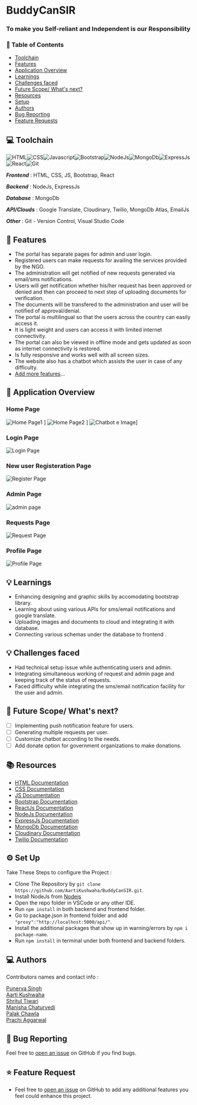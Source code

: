 # BuddyCanSIR
### To make you Self-reliant and Independent is our Responsibility

### 📌 Table of Contents
* [Toolchain](#toolchain)
* [Features](#features)
* [Application Overview](#overview)
* [Learnings](#learning)
* [Challenges faced](#challenges)
* [Future Scope/ What's next?](#scope)
* [Resources](#resources)
* [Setup](#setup)
* [Authors](#authors)
* [Bug Reporting](#bug)
* [Feature Requests](#feature-request)


<a id="toolchain"></a>
## 💻 Toolchain

<img alt="HTML" src="https://img.shields.io/badge/html5-%23E34F26.svg?style=for-the-badge&logo=html5&logoColor=white"/><img alt="CSS" src="https://img.shields.io/badge/css3-%231572B6.svg?style=for-the-badge&logo=css3&logoColor=white"/><img alt="Javascript" src="https://img.shields.io/badge/javascript-%23323330.svg?style=for-the-badge&logo=javascript&logoColor=%23F7DF1E"/><img alt="Bootstrap" src="https://img.shields.io/badge/bootstrap-%23563D7C.svg?style=for-the-badge&logo=bootstrap&logoColor=white"/><img alt="NodeJs" src="https://img.shields.io/badge/Node.js-%23000.svg?style=for-the-badge&logo=node.js&logoColor=white"/><img alt="MongoDb" src="https://img.shields.io/badge/MongoDB-%2307405e.svg?style=for-the-badge&logo=mongodb&logoColor=white" /><img alt="ExpressJs" src="https://img.shields.io/badge/Express.js-%23E34F26.svg?style=for-the-badge&logo=expressjs&logoColor=%23F7DF1E"/><img alt="React" src="https://img.shields.io/badge/React-0078d7.svg?style=for-the-badge&logo=react&logoColor=white"/><img alt="Git" src="https://img.shields.io/badge/git-%23F05033.svg?style=for-the-badge&logo=git&logoColor=white"/>

***Frontend*** : HTML, CSS, JS, Bootstrap, React

***Backend*** : NodeJs, ExpressJs

***Database*** : MongoDb

***API/Clouds*** : Google Translate, Cloudinary, Twilio, MongoDb Atlas, EmailJs

***Other*** : Git - Version Control, Visual Studio Code


<a id="features"></a>
## 🚀 Features
- The portal has separate pages for admin and user login.
- Registered users can make requests for availing the services provided by the NGO.
- The administration will get notified of new requests generated via email/sms notifications.
- Users will get notification whether his/her request has been approved or denied and then can proceed to next step of uploading documents for verification.
- The documents will be transfered to the administration and user will be notified of approval/denial.
- The portal is multilingual so that the users across the country can easily access it.
- It is light weight and users can access it with limited internet connectivity.
- The portal can also be viewed in offline mode and gets updated as soon as internet connectivity is restored.
- Is fully responsive and works well with all screen sizes.
- The website also has a chatbot which assists the user in case of any difficulty.
- [Add more features](#feature-request)...

<a id="overview"></a>
## 📖 Application Overview
### Home Page
![Home Page1](https://user-images.githubusercontent.com/77791154/173409996-330f4b8c-b982-48f9-bead-dbef4be4bc80.png)
]
![Home Page2](https://user-images.githubusercontent.com/77791154/173410091-dd856669-f5f3-433c-980b-9b241eb81c6c.png)
]
![Chatbot](https://user-images.githubusercontent.com/77791154/173410243-0efbfce8-a207-4855-a599-82c496dd49ad.png)
e Image]
### Login Page 
![Login Page](https://user-images.githubusercontent.com/77791154/173410313-81ccea8a-58dc-455e-9f4f-e5a033d2c64f.png)
### New user Registeration Page
![Register Page](https://user-images.githubusercontent.com/77791154/173410379-93d1794a-5f4d-4d61-9360-ea7a12dc0cae.png)
### Admin Page
![admin page](https://user-images.githubusercontent.com/77791154/173410488-cf908187-0d7a-40a9-8798-67e025794d26.png)
### Requests Page
![Request Page](https://user-images.githubusercontent.com/77791154/173410515-5d941c23-cdd7-4611-b839-93f1e80a553f.png)
### Profile Page
![Profile Page](https://user-images.githubusercontent.com/77791154/173410548-7e68168e-abbc-4c64-8788-09a7a470fdc2.png)

<a id="learning"></a>
## 💡 Learnings
- Enhancing designing and graphic skills by accomodating bootstrap library.
- Learning about using various APIs for sms/email notifications and google translate.
- Uploading images and documents to cloud and integrating it with database.
- Connecting various schemas under the database to frontend .

<a id="challenges"></a>
## 💡 Challenges faced
- Had technical setup issue while authenticating users and admin.
- Integrating simultaneous working of request and admin page and keeping track of the status of requests.
- Faced difficulty while integrating the sms/email notification facility for the user and admin.

<a id="scope"></a>
## 🚧 Future Scope/ What's next?
- [ ] Implementing push notification feature for users.
- [ ] Generating multiple requests per user.
- [ ] Customize chatbot according to the needs.
- [ ] Add donate option for government organizations to make donations.

<a id="resources"></a>
## 📚 Resources

- [HTML Documentation](https://developer.mozilla.org/en-US/docs/Web/HTML)
- [CSS Documentation](https://developer.mozilla.org/en-US/docs/Web/CSS)
- [JS Documentation](https://developer.mozilla.org/en-US/docs/Web/JavaScript)
- [Bootstrap Documentation](https://getbootstrap.com/docs/4.1/getting-started/introduction/)
- [ReactJs Documentation](https://reactjs.org/docs/getting-started.html)
- [NodeJs Documentation](https://nodejs.dev/learn)
- [ExpressJs Documentation](https://expressjs.com/en/guide/routing.html)
- [MongoDb Documentation](https://www.mongodb.com/docs/atlas/getting-started/)
- [Cloudinary Documentation](https://cloudinary.com/documentation/image_video_and_file_upload)
- [Twilio Documentation](https://www.twilio.com/docs/messaging/twiml/message)


<a id="setup"></a>
## ⚙️ Set Up

Take These Steps to configure the Project :

* Clone The Repository by `git clone https://github.com/AartiKushwaha/BuddyCanSIR.git`.
* Install NodeJs from [Nodejs](https://nodejs.org/en/)
* Open the repo folder in VSCode or any other IDE.
* Run `npm install` in both backend and frontend folder.
* Go to package.json in frontend folder and add `"proxy":"http://localhost:5000/api/"`.
* Install the additional packages that show up in warning/errors by `npm i package-name`.
* Run `npm install` in terminal under both frontend and backend folders.



<a id="authors"></a>
## 💻 Authors

Contributors names and contact info :

[Punerva Singh](https://github.com/punervasingh)
<br>
[Aarti Kushwaha](https://github.com/AartiKushwaha)
<br>
[Shritul Tiwari](https://github.com/Shritul)
<br>
[Manisha Chaturvedi](https://github.com/manisha1904)
<br>
[Palak Chawla](https://github.com/PalakChaw)
<br>
[Prachi Aggarwal](https://github.com/prachi-io)
<br>

<a id="bug"></a>
## 🐛 Bug Reporting
Feel free to [open an issue](https://github.com/AartiKushwaha/BuddyCanSIR/issues) on GitHub if you find bugs.

<a id="feature-request"></a>
## ⭐ Feature Request
- Feel free to [open an issue](https://github.com/AartiKushwaha/BuddyCanSIR/issues) on GitHub to add any additional features you feel could enhance this project.  
